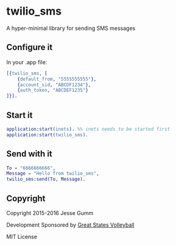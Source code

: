 # twilio_sms

A hyper-minimal library for sending SMS messages

## Configure it

In your .app file:

```erlang
[{twilio_sms, [
	{default_from, "5555555555"},
	{account_sid, "ABCDF1234"},
	{auth_token, "ABCDEF1235"}
]}].
```

## Start it

```erlang
application:start(inets). %% inets needs to be started first
application:start(twilio_sms).
```

## Send with it

```erlang
To = "6666666666",
Message = "Hello from twilio_sms",
twilio_sms:send(To, Message).
```

## Copyright

Copyright 2015-2016 Jesse Gumm

Development Sponsored by [Great States Volleyball](http://gsvb.net)

MIT License

